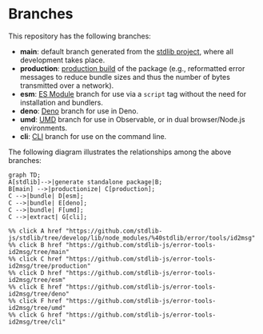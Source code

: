 <!--

@license Apache-2.0

Copyright (c) 2023 The Stdlib Authors.

Licensed under the Apache License, Version 2.0 (the "License");
you may not use this file except in compliance with the License.
You may obtain a copy of the License at

    http://www.apache.org/licenses/LICENSE-2.0

Unless required by applicable law or agreed to in writing, software
distributed under the License is distributed on an "AS IS" BASIS,
WITHOUT WARRANTIES OR CONDITIONS OF ANY KIND, either express or implied.
See the License for the specific language governing permissions and
limitations under the License.

-->

# Branches

This repository has the following branches:

-   **main**: default branch generated from the [stdlib project][stdlib-url], where all development takes place.
-   **production**: [production build][production-url] of the package (e.g., reformatted error messages to reduce bundle sizes and thus the number of bytes transmitted over a network).
-   **esm**: [ES Module][esm-url] branch for use via a `script` tag without the need for installation and bundlers.
-   **deno**: [Deno][deno-url] branch for use in Deno.
-   **umd**: [UMD][umd-url] branch for use in Observable, or in dual browser/Node.js environments.
-   **cli**: [CLI][cli-url] branch for use on the command line.

The following diagram illustrates the relationships among the above branches:

```mermaid
graph TD;
A[stdlib]-->|generate standalone package|B;
B[main] -->|productionize| C[production];
C -->|bundle| D[esm];
C -->|bundle| E[deno];
C -->|bundle| F[umd];
C -->|extract| G[cli];

%% click A href "https://github.com/stdlib-js/stdlib/tree/develop/lib/node_modules/%40stdlib/error/tools/id2msg"
%% click B href "https://github.com/stdlib-js/error-tools-id2msg/tree/main"
%% click C href "https://github.com/stdlib-js/error-tools-id2msg/tree/production"
%% click D href "https://github.com/stdlib-js/error-tools-id2msg/tree/esm"
%% click E href "https://github.com/stdlib-js/error-tools-id2msg/tree/deno"
%% click F href "https://github.com/stdlib-js/error-tools-id2msg/tree/umd"
%% click G href "https://github.com/stdlib-js/error-tools-id2msg/tree/cli"
```

[stdlib-url]: https://github.com/stdlib-js/stdlib/tree/develop/lib/node_modules/%40stdlib/error/tools/id2msg
[production-url]: https://github.com/stdlib-js/error-tools-id2msg/tree/production
[deno-url]: https://github.com/stdlib-js/error-tools-id2msg/tree/deno
[umd-url]: https://github.com/stdlib-js/error-tools-id2msg/tree/umd
[esm-url]: https://github.com/stdlib-js/error-tools-id2msg/tree/esm
[cli-url]: https://github.com/stdlib-js/error-tools-id2msg/tree/cli